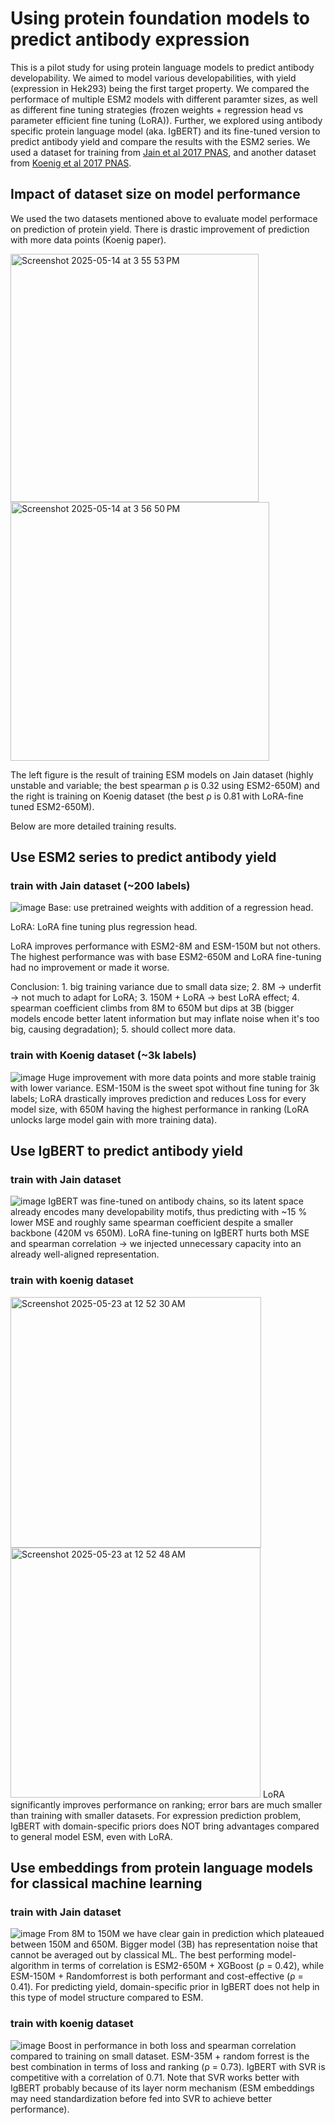 # Using protein foundation models to predict antibody expression 
This is a pilot study for using protein language models to predict antibody developability.
We aimed to model various developabilities, with yield (expression in Hek293) being the first target property. We compared the performace of multiple ESM2 models with different paramter sizes, as well as different fine tuning strategies (frozen weights + regression head vs parameter efficient fine tuning (LoRA)). Further, we explored using antibody specific protein language model (aka. IgBERT) and its fine-tuned version to predict antibody yield and compare the results with the ESM2 series. We used a dataset for training from [Jain et al 2017 PNAS](https://www.pnas.org/doi/10.1073/pnas.1616408114), and another dataset from [Koenig et al 2017 PNAS](https://www.pnas.org/doi/10.1073/pnas.1613231114?url_ver=Z39.88-2003&rfr_id=ori%3Arid%3Acrossref.org&rfr_dat=cr_pub++0pubmed).

## Impact of dataset size on model performance
We used the two datasets mentioned above to evaluate model performace on prediction of protein yield. There is drastic improvement of prediction with more data points (Koenig paper).

<img width="397" alt="Screenshot 2025-05-14 at 3 55 53 PM" src="https://github.com/user-attachments/assets/421ee36f-cf29-44cc-a724-6827f6d371b0" /> 
<img width="414" alt="Screenshot 2025-05-14 at 3 56 50 PM" src="https://github.com/user-attachments/assets/684ba675-0337-4ccc-bce4-6be745c35907" />

The left figure is the result of training ESM models on Jain dataset (highly unstable and variable; the best spearman ρ is 0.32 using ESM2-650M) and the right is training on Koenig dataset (the best ρ is 0.81 with LoRA-fine tuned ESM2-650M).

Below are more detailed training results.


## Use ESM2 series to predict antibody yield
### train with Jain dataset (~200 labels)
![image](https://github.com/user-attachments/assets/75274291-de18-4655-a313-9c79ede82fce)
Base: use pretrained weights with addition of a regression head.

LoRA: LoRA fine tuning plus regression head.

LoRA improves performance with ESM2-8M and ESM-150M but not others. The highest performance was with base ESM2-650M and LoRA fine-tuning had no improvement or made it worse. 

Conclusion: 1. big training variance due to small data size; 2. 8M -> underfit -> not much to adapt for LoRA; 3. 150M + LoRA -> best LoRA effect; 4. spearman coefficient climbs from 8M to 650M but dips at 3B (bigger models encode better latent information but may inflate noise when it's too big, causing degradation); 5. should collect more data.

### train with Koenig dataset (~3k labels)
![image](https://github.com/user-attachments/assets/d70f7d68-414c-4d5d-bde7-5ff4faa43894)
Huge improvement with more data points and more stable trainig with lower variance. ESM-150M is the sweet spot without fine tuning for 3k labels; LoRA drastically improves prediction and reduces Loss for every model size, with 650M having the highest performance in ranking (LoRA unlocks large model gain with more training data).


## Use IgBERT to predict antibody yield
### train with Jain dataset
![image](https://github.com/user-attachments/assets/6b698bbb-4a8e-4a6e-b2a5-ef480ca218a4)
IgBERT was fine-tuned on antibody chains, so its latent space already encodes many developability motifs, thus predicting with ~15 % lower MSE and roughly same spearman coefficient despite a smaller backbone (420M vs 650M). LoRA fine-tuning on IgBERT hurts both MSE and spearman correlation -> we injected unnecessary capacity into an already well-aligned representation.

### train with koenig dataset
<img width="401" alt="Screenshot 2025-05-23 at 12 52 30 AM" src="https://github.com/user-attachments/assets/a7d78819-aeac-440d-821c-7dd223f721eb" />
<img width="400" alt="Screenshot 2025-05-23 at 12 52 48 AM" src="https://github.com/user-attachments/assets/ed3d1f92-c72f-4a36-9186-62e8a9a38dd8" />
LoRA significantly improves performance on ranking; error bars are much smaller than training with smaller datasets. For expression prediction problem, IgBERT with domain-specific priors does NOT bring advantages compared to general model ESM, even with LoRA.




## Use embeddings from protein language models for classical machine learning
### train with Jain dataset
![image](https://github.com/user-attachments/assets/930dc76b-896c-4d9f-86bf-155fa331606c)
From 8M to 150M we have clear gain in prediction which plateaued between 150M and 650M. Bigger model (3B) has representation noise that cannot be averaged out by classical ML. The best performing model-algorithm in terms of correlation is ESM2-650M + XGBoost (ρ = 0.42), while ESM-150M + Randomforrest is both performant and cost-effective (ρ = 0.41). For predicting yield, domain-specific prior in IgBERT does not help in this type of model structure compared to ESM.

### train with koenig dataset
![image](https://github.com/user-attachments/assets/e55ad3e4-b019-4299-8cfb-a7544d72be52)
Boost in performance in both loss and spearman correlation compared to training on small dataset. ESM-35M + random forrest is the best combination in terms of loss and ranking (ρ = 0.73). IgBERT with SVR is competitive with a correlation of 0.71. Note that SVR works better with IgBERT probably because of its layer norm mechanism (ESM embeddings may need standardization before fed into SVR to achieve better performance).
